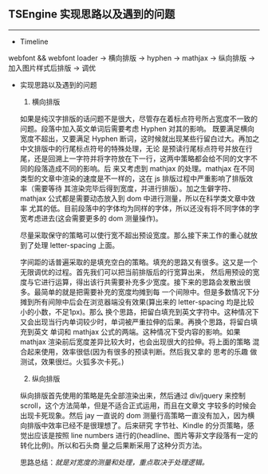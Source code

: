 
## TSEngine 实现思路以及遇到的问题 ##
---------------------------------------

- Timeline

webfont && webfont loader -> 横向排版 -> hyphen -> mathjax -> 纵向排版 -> 加入图片样式后排版 -> 调优

- 实现思路以及遇到的问题

  1. 横向排版

  如果是纯汉字排版的话问题不是很大，尽管存在着标点符号所占宽度不一致的问题。段落中加入英文单词后需要考虑 Hyphen 对其的影响。
  既要满足横向宽度不超出，又要满足 Hyphen 断词，这时候就出现某些行留白过大。再加之中文排版中的行尾标点符号的特殊处理，无论
  是预读行尾标点符号并放在行尾，还是回溯上一字符并将字符放在下一行，这两中策略都会给不同的文字不同的段落造成不同的影响。后
  来又考虑到 mathjax 的处理。mathjax 在不同类型的文章中渲染的速度是不一样的，这在 js 排版过程中严重影响了排版效率（需要等待
  其渲染完毕后得到宽度，并进行排版）。加之生僻字符、mathjax 公式都是需要动态放入到 dom 中进行测量，所以在科学类文章中效率
  尤其的低。目前段落中的字体均为同样的字体，所以还没有将不同字体的字宽考虑进去(这会需要更多的 dom 测量操作)。

  尽量采取保守的策略可以使行宽不超出预设宽度。那么接下来工作的重心就放到了处理 letter-spacing 上面。

  字间距的话普遍采取的是填充空白的策略。填充的思路又有很多。这又是一个无限调优的过程。首先我们可以把当前排版后的行宽算出来，
  然后用预设的宽度与它进行运算，得出该行共需要补充多少宽度。接下来的思路会发散出很多。最简单的就是把需要补充的宽度均摊到每
  一个间隙中。但是多数情况下分摊到所有间隙中后会在浏览器端没有效果(算出来的 letter-spacing 均是比较小的小数，不足1px)。那么 
  换个思路，把留白填充到英文字符中。这种情况下又会出现当行内单词较少时，单词被严重拉伸的后果。再换个思路，将留白填充到英文
  单词和 mathjax 公式的两端。这种情况下受内容的影响。如果 mathjax 渲染前后宽度差异比较大时，也会出现很大的拉伸。将上面的策略
  混合起来使用，效率很低(因为有很多的预读判断。然后我又拿的 思考的乐趣 做测试，效果很烂。火狐多次卡死。)

  2. 纵向排版

  纵向排版首先使用的策略是先全部渲染出来，然后通过 div/jquery 来控制 scroll，这个方法简单，但是不适合正式运用，而且在文章文
  字较多的时候会出现卡死现象。然后 jay 一直说的 dom 测量行高策略一直没有加入，因为横向排版中效率已经不是很理想了。后来研究
  字节社、Kindle 的分页策略，感觉出应该是按照 line numbers 进行的(headline、图片等非文字段落有一定的转化比例)。所以和石头商
  量之后果断采用了这种分页方法。

  思路总结：*就是对宽度的测量和处理，重点取决于处理逻辑。*
